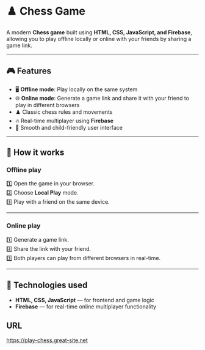 # ♟️ Chess Game

A modern **Chess game** built using **HTML, CSS, JavaScript, and Firebase**, allowing you to play offline locally or online with your friends by sharing a game link.

---

## 🎮 Features

- 🖥️ **Offline mode**: Play locally on the same system
- 🌐 **Online mode**: Generate a game link and share it with your friend to play in different browsers
- ♟️ Classic chess rules and movements
- 🔥 Real-time multiplayer using **Firebase**
- 🎨 Smooth and child-friendly user interface

---

## 🚀 How it works

### Offline play

1️⃣ Open the game in your browser.  
2️⃣ Choose **Local Play** mode.  
3️⃣ Play with a friend on the same device.

---

### Online play

1️⃣ Generate a game link.  
2️⃣ Share the link with your friend.   
3️⃣ Both players can play from different browsers in real-time. 

---

## 🔧 Technologies used

- **HTML, CSS, JavaScript** — for frontend and game logic
- **Firebase** — for real-time online multiplayer functionality

## URL
https://play-chess.great-site.net
